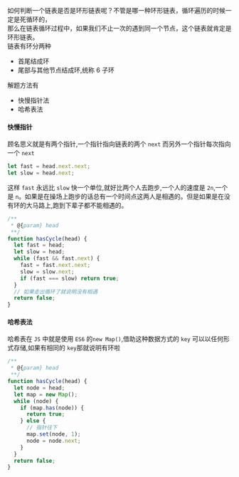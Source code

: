 如何判断一个链表是否是环形链表呢？不管是哪一种环形链表，循环遍历的时候一定是死循环的，<br />那么在链表循环过程中，如果我们不止一次的遇到同一个节点，这个链表就肯定是环形链表。<br />链表有环分两种

- 首尾结成环
- 尾部与其他节点结成环,统称 6 子环

解题方法有

- 快慢指针法
- 哈希表法

#### 快慢指针

顾名思义就是有两个指针,一个指针指向链表的两个 `next` 而另外一个指针每次指向一个 `next`

```javascript
let fast = head.next.next;
let slow = head.next;
```

这样 `fast` 永远比 `slow` 快一个单位,就好比两个人去跑步,一个人的速度是 `2n`,一个是 `n`。如果是在操场上跑步的话总有一个时间点这两人是相遇的。但是如果是在没有环的大马路上,跑到下辈子都不能相遇的。

```javascript
/**
 * @{param} head
 **/
function hasCycle(head) {
  let fast = head;
  let slow = head;
  while (fast && fast.next) {
    fast = fast.next.next;
    slow = slow.next;
    if (fast === slow) return true;
  }
  // 如果走出循环了就说明没有相遇
  return false;
}
```

#### 哈希表法

哈希表在 `JS` 中就是使用 `ES6` 的`new Map()`,借助这种数据方式的 `key` 可以以任何形式存储,如果有相同的 `key`那就说明有环啦

```javascript
/**
 * @{param} head
 **/
function hasCycle(head) {
  let node = head;
  let map = new Map();
  while (node) {
    if (map.has(node)) {
      return true;
    } else {
      // 指针往下
      map.set(node, 1);
      node = node.next;
    }
  }
  return false;
}
```
 